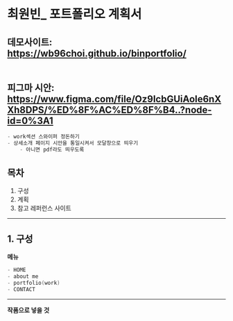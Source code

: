 # 최원빈_ 포트폴리오 계획서

데모사이트: https://wb96choi.github.io/binportfolio/ <br><br><br>
피그마 시안: https://www.figma.com/file/Oz9IcbGUiAoIe6nXXh8DPS/%ED%8F%AC%ED%8F%B4..?node-id=0%3A1
-----------------

```c
- work섹션 스와이퍼 정돈하기
- 상세소개 페이지 시안을 통일시켜서 모달창으로 띄우기
    - 아니면 pdf라도 띄우도록
```




## 목차

1. 구성
2. 계획
3. 참고 레퍼런스 사이트


-----------------
## 1. 구성
**메뉴**


```c
- HOME
- about me
- portfolio(work)
- CONTACT
```


-----------------
**작품으로 넣을 것**
